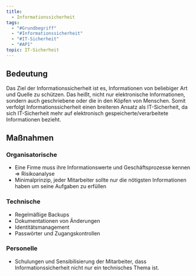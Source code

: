 ```yaml
---
title:
  - Informationssicherheit
tags:
  - "#Grundbegriff"
  - "#Informationssicherheit"
  - "#IT-Sicherheit"
  - "#AP1"
topic: IT-Sicherheit
---
```

## Bedeutung
Das Ziel der Informationssicherheit ist es, Informationen von beliebiger Art und Quelle zu schützen. Das heißt, nicht nur elektronische Informationen, sondern auch geschriebene oder die in den Köpfen von Menschen. Somit verfolgt Informationssicherheit einen breiteren Ansatz als IT-Sicherheit, da sich IT-Sicherheit mehr auf elektronisch gespeicherte/verarbeitete Informationen bezieht.

## Maßnahmen 
### Organisatorische
+ Eine Firme muss ihre Informationswerte und Geschäftsprozesse kennen => Risikoanalyse
+ Minimalprinzip, jeder Mitarbeiter sollte nur die nötigsten Informationen haben um seine Aufgaben zu erfüllen
### Technische 
+ Regelmäßige Backups
+ Dokumentationen von Änderungen
+ Identitätsmanagement 
+ Passwörter und Zugangskontrollen 
### Personelle
+ Schulungen und Sensibilisierung der Mitarbeiter, dass Informationssicherheit nicht nur ein technisches Thema ist.
